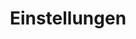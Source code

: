 ---
title: "Einstellungen"
linkTitle: "Einstellungen"
weight: 7
description: >
  In den Einstellungen können Sie Ihre Stammdaten, Konfigurationen und Benutzereinstellungen einsehen und ändern. 
  Beim Klicken auf den Button "Einstellungen" gelangen Sie zur Übersichtsseite. Auf dieser Seite sehen Sie eine Zusammenfassung der Einstellungen im Sidepanel. Rechts neben dem Sidepanel finden Sie das Tab-Menü. Im Tab-Menü können Sie zu den Einstellungen "Person", "Historik", "Mails" und "Meine Arbeit" navigieren.
  Im Sidepanel finden Sie weitere Persönliche Einstellungsmöglichkeiten (Abbildung). Das Sidepanel können Sie über den obenstehenden Pfeil öffnen und schließen (Abbildung). Die detaillierte Beschreibung der möglichen Einstellungen aus dem Sidepanel finden Sie in der untenstehenden Beschreibung. 
---